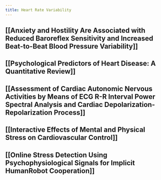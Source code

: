 ```yaml
---
title: Heart Rate Variability
---
```


## [[Anxiety and Hostility Are Associated with Reduced Baroreflex Sensitivity and Increased Beat-to-Beat Blood Pressure Variability]]
## [[Psychological Predictors of Heart Disease: A Quantitative Review]]
## [[Assessment of Cardiac Autonomic Nervous Activities by Means of ECG R-R Interval Power Spectral Analysis and Cardiac Depolarization-Repolarization Process]]
## [[Interactive Effects of Mental and Physical Stress on Cardiovascular Control]]
## [[Online Stress Detection Using Psychophysiological Signals for Implicit HumanRobot Cooperation]]
